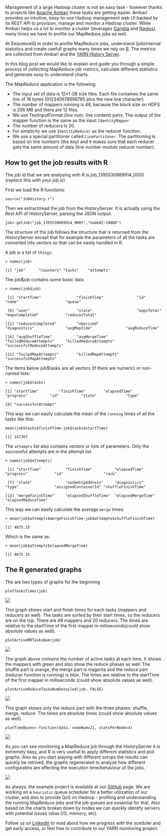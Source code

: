 Management of a large Hadoop cluster is not an easy task - however thanks to projects like [Apache Ambari](http://ambari.apache.org/) these tasks are getting easier. Ambari provides an intuitive, easy-to-use Hadoop management web UI backed by its REST API to provision, manage and monitor a Hadoop cluster. While Ambari helps us a lot to monitor a cluster (leverages [Ganglia](http://ganglia.sourceforge.net/) and [Nagios](http://www.nagios.org/)), many times we have to profile our MapReduce jobs as well.

At SequenceIQ in order to profile MapReduce jobs, understand (job)internal statistics and create usefull graphs many times we rely on [R](http://www.r-project.org/). The metrics are collected from Ambari and the [YARN History Server](http://hadoop.apache.org/docs/stable/hadoop-yarn/hadoop-yarn-site/HistoryServerRest.html).

In this blog post we would like to explain and guide you through a simple process of collecting MapReduce job metrics, calculate different statistics and generate easy to understand charts.

The MapReduce application is the following:
* The input set of data is 12*1 GB size files. Each file containes the same line of 16 bytes (012345678998765 plus the new line character)
* The number of mappers running is 48, because the block size on HDFS is 256 MB and there are 12 files.
* We use TextInputFormat (line num, line content) pairs. The output of the mapper function is the same as the input `IdentityMapper`
* The number of reducers is 20.
* For simplicity we use `IdentityReducer` as the reducer function.
* We use a special partitioner called `LinePartitoner`. The partitioning is based on line numbers (the key) and it makes sure that each reducer gets the same amount of data (line number *modulo* reducer number).

## How to get the job results with R

The job id that we are analysing with R is job_1395530889914_0005 (*replace this with your job is*)

First we load the R functions:

`source("JobHistory.r")`

Then we extract/read the job from the HistoryServer. It is actually using the Rest API of HistoryServer, parsing the JSON output.

`job<-getJob("job_1395530889914_0005","node02:19888")`

The structure of the job follows the structure that is returned from the HistoryServer except that for example the parameters of all the tasks are converted into vectors so that can be easily handled in R.

A job is a list of `things`:

`> names(job)`

`[1] "job"      "counters" "tasks"    "attempts"`

The job$job contains some basic data

`> names(job$job)`

` [1] "startTime"                "finishTime"               "id"                       "name"                     "queue"`

` [6] "user"                     "state"                    "mapsTotal"                "mapsCompleted"            "reducesTotal"`

`[11] "reducesCompleted"         "uberized"                 "diagnostics"              "avgMapTime"               "avgReduceTime"`

`[16] "avgShuffleTime"           "avgMergeTime"             "failedReduceAttempts"     "killedReduceAttempts"     "successfulReduceAttempts"`

`[21] "failedMapAttempts"        "killedMapAttempts"        "successfulMapAttempts"`

The items below job$tasks are all vectors (if there are numeric) or non-named lists:

`> names(job$tasks)`

`[1] "startTime"         "finishTime"        "elapsedTime"       "progress"          "id"          "state"             "type"`

`[8] "successfulAttempt"`

This way we can easily calculate the mean of the `running` times of all the tasks like this:

`mean(job$tasks$finishTime-job$tasks$startTime)`

`[1] 147307`

The `attempts` list also contains vectors or lists of parameters. Only the successful attempts are in the attempt list.

`> names(job$attempts)`

` [1] "startTime"           "finishTime"          "elapsedTime"         "progress"            "id"                  "rack"`

` [7] "state"               "nodeHttpAddress"     "diagnostics"         "type"                "assignedContainerId" "shuffleFinishTime"`

`[13] "mergeFinishTime"     "elapsedShuffleTime"  "elapsedMergeTime"    "elapsedReduceTime"`

This way we can easily calculate the average `merge` times:

`> mean(job$attempts$mergeFinishTime-job$attempts$shuffleFinishTime)`

`[1] 4875.15`

Which is the same as:

`> mean(job$attempts$elapsedMergeTime)`

`[1] 4875.15`

## The R generated graphs
The are two types of graphs for the beginning

`plotTasksTimes(job)`

![](https://raw.githubusercontent.com/sequenceiq/sequenceiq-samples/master/yarn-monitoring-R/images/48_mappers_20_reducers_mr_task_times.png)

This graph shows start and finish times for each tasks (mappers and reducers as well). The tasks are sorted by their start times, so the reducers are on the top. There are 48 mappers and 20 reducers. The times are relative to the startTime of the first mapper in milliseconds(could show absolute values as well).

`plotActiveMRTasksNum(job)`

![](https://raw.githubusercontent.com/sequenceiq/sequenceiq-samples/master/yarn-monitoring-R/images/48_mappers_20_reducers_mr.png)

The graph above contains the number of active tasks at each time. It shows the mappers with green and also show the reduce phases as well. The shuffle part is orange, the merge part is magenta and the reduce part (reducer function is running) is blue. The times are relative to the startTime of the first mapper in milliseconds (could show absolute values as well).

`plotActiveReduceTasksNumDetailed(job, FALSE)`

![](https://raw.githubusercontent.com/sequenceiq/sequenceiq-samples/master/yarn-monitoring-R/images/48_mappers_20_reducers_reduce_phases.png)


This graph shows only the reduce part with the three phases: shuffle, merge, reduce. The times are absolute times (could show absolute values as well).

`plotTimeBoxes<-function(data, nodeNum=21, slotsPerNode=4)`

![](https://raw.githubusercontent.com/sequenceiq/sequenceiq-samples/master/yarn-monitoring-R/images/48_mappers_20_reducers_mr_by_nodes.png)


As you can see monitoring a MapReduce job through the HistoryServer it is extremely easy, and R is very usefull to apply different statistics and plot graphs. Also as you start playing with different setups the results can quickly be retrived, the graphs regenerated to analyze how different configuratins are affecting the execution time/behaviour of the jobs.

![](https://raw.githubusercontent.com/sequenceiq/sequenceiq-samples/master/yarn-monitoring-R/images/96_mappers_20_reducers_mr_by_nodes.png)


As always, the example project is available at our [GitHub](https://github.com/sequenceiq/yarn-monitoring) page. We are working on a `heuristic` queue scheduler for a better utilization of our cluster, and also to provide QoS on Hadoop - profiling and understanding the running MapReduce jobs and the job queues are essential for that. Also based on the charts broken down by nodes we can quickly identify servers with potential issues (slow I/O, memory, etc).

Follow us on [LinkedIn](https://www.linkedin.com/company/sequenceiq/) to read about how we progress with the sceduler and get early access, or feel free to contribute to our YARN monitoring project.
